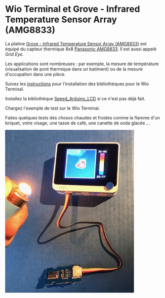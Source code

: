 # Wio Terminal et Grove - Infrared Temperature Sensor Array (AMG8833)

La platine [Grove - Infrared Temperature Sensor Array (AMG8833)](https://wiki.seeedstudio.com/Grove-Infrared_Temperature_Sensor_Array-AMG8833/) est équipé du capteur thermique 8x8 [Panasonic AMG8833](https://industry.panasonic.eu/components/sensors/industrial-sensors/grid-eye/amg88xx-high-performance-type/amg8833-amg8833). Il est aussi appelé _Grid Eye_.

Les applications sont nombreuses : par exemple, la mesure de température (visualisation de pont thermique dans un batiment) ou de la mesure d'occupation dans une pièce.

Suivez les [instructions](https://wiki.seeedstudio.com/Wio-Terminal-Thermal-Camera/) pour l'installation des bibliothèques pour le Wio Terminal.

Installez la bibliothèque [Seeed_Arduino_LCD](https://wiki.seeedstudio.com/Wio-Terminal-LCD-Overview/) si ce n'est pas déjà fait.

Chargez l'exemple de test sur le Wio Terminal.

Faites quelques tests des _choses_ chaudes et froides comme la flamme d'un briquet, votre visage, une tasse de café, une canette de soda glacée ...

![Wio Terminal et Grove - Infrared Temperature Sensor Array (AMG8833)](./GroveInfraredTemperatureSensorArrayAMG8833.jpg)



